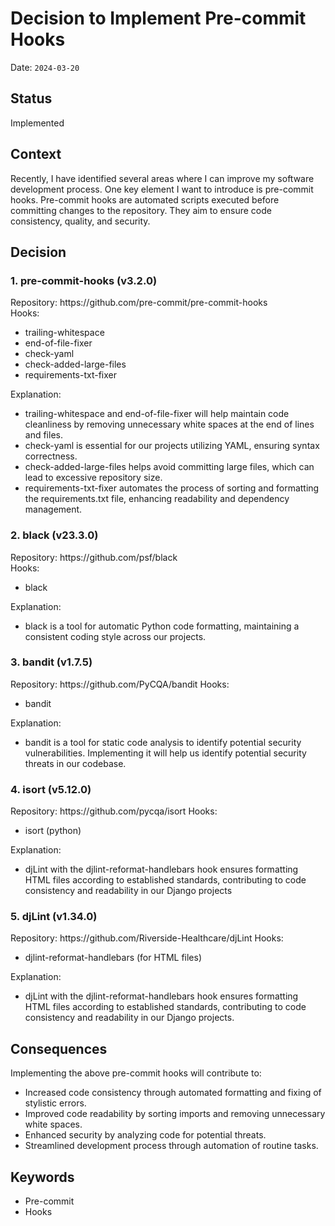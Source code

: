 # Decision to Implement Pre-commit Hooks

Date: `2024-03-20`

## Status

Implemented

## Context

Recently, I have identified several areas where I can improve my software development process.
One key element I want to introduce is pre-commit hooks.
Pre-commit hooks are automated scripts executed before committing changes to the repository.
They aim to ensure code consistency, quality, and security.

## Decision

<h3>1. pre-commit-hooks (v3.2.0)</h3>
Repository: https://github.com/pre-commit/pre-commit-hooks<br>
Hooks: <br>
<ul>
<li>trailing-whitespace</li>
<li>end-of-file-fixer</li>
<li>check-yaml</li>
<li>check-added-large-files</li>
<li>requirements-txt-fixer</li>
</ul>

Explanation:
- trailing-whitespace and end-of-file-fixer will help maintain code cleanliness by removing unnecessary white spaces at the end of lines and files.
- check-yaml is essential for our projects utilizing YAML, ensuring syntax correctness.
- check-added-large-files helps avoid committing large files, which can lead to excessive repository size.
- requirements-txt-fixer automates the process of sorting and formatting the requirements.txt file, enhancing readability and dependency management.


<h3>2. black (v23.3.0)</h3>
Repository: https://github.com/psf/black<br>
Hooks: <br>
<ul>
<li>black</li>
</ul>
Explanation: <br>
<ul>
<li>black is a tool for automatic Python code formatting, maintaining a consistent coding style across our projects.</li>
</ul>


<h3>3. bandit (v1.7.5)</h3>
Repository: https://github.com/PyCQA/bandit
Hooks: <br>
<ul>
<li>bandit</li>
</ul>
Explanation: <br>
<ul>
<li>bandit is a tool for static code analysis to identify potential security vulnerabilities. Implementing it will help us identify potential security threats in our codebase.</li>
</ul>

<h3>4. isort (v5.12.0)</h3>
Repository: https://github.com/pycqa/isort
Hooks: <br>
<ul>
<li>isort (python)</li>
</ul>
Explanation: <br>
<ul>
<li>djLint with the djlint-reformat-handlebars hook ensures formatting HTML files according to established standards, contributing to code consistency and readability in our Django projects</li>
</ul>

<h3>5. djLint (v1.34.0)</h3>
Repository: https://github.com/Riverside-Healthcare/djLint
Hooks: <br>
<ul>
<li>djlint-reformat-handlebars (for HTML files)</li>
</ul>
Explanation: <br>
<ul>
<li>djLint with the djlint-reformat-handlebars hook ensures formatting HTML files according to established standards, contributing to code consistency and readability in our Django projects.</li>
</ul>

## Consequences

Implementing the above pre-commit hooks will contribute to:
- Increased code consistency through automated formatting and fixing of stylistic errors.
- Improved code readability by sorting imports and removing unnecessary white spaces.
- Enhanced security by analyzing code for potential threats.
- Streamlined development process through automation of routine tasks.


## Keywords

- Pre-commit
- Hooks